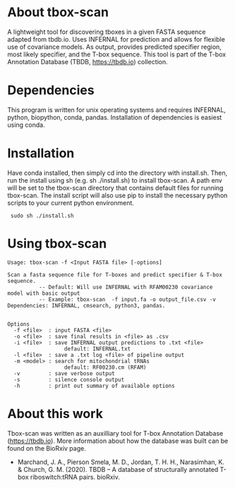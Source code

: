 

# About tbox-scan
A lightweight tool for discovering tboxes in a given FASTA sequence adapted from tbdb.io. Uses INFERNAL for prediction and allows for flexible use of covariance models. As output, provides predicted specifier region, most likely specifier, and the T-box sequence. This tool is part of the T-box Annotation Database (TBDB, https://tbdb.io) collection. 


# Dependencies 
This program is written for unix operating systems and requires INFERNAL, python, biopython, conda, pandas. Installation of dependencies is easiest using conda.

# Installation
Have conda installed, then simply cd into the directory with install.sh. Then, run the install using sh (e.g. sh ./install.sh) to install tbox-scan. A path env will be set to the tbox-scan directory that contains default files for running tbox-scan. The install script will also use pip to install the necessary python scripts to your current python environment. 

     sudo sh ./install.sh
     
# Using tbox-scan 
  
    Usage: tbox-scan -f <Input FASTA file> [-options]

    Scan a fasta sequence file for T-boxes and predict specifier & T-box sequence.
              -- Default: Will use INFERNAL with RFAM00230 covariance model with basic output
              -- Example: tbox-scan  -f input.fa -o output_file.csv -v
    Dependencies: INFERNAL, cmsearch, python3, pandas.


    Options
      -f <file>  : input FASTA <file>
      -o <file>  : save final results in <file> as .csv
      -i <file>  : save INFERNAL output predictions to .txt <file>
                      default: INFERNAL.txt
      -l <file>  : save a .txt log <file> of pipeline output
      -m <model> : search for mitochondrial tRNAs
                      default: RF00230.cm (RFAM)
      -v         : save verbose output
      -s         : silence console output
      -h         : print out summary of available options

# About this work 
Tbox-scan was written as an auxilliary tool for T-box Annotation Database (https://tbdb.io). More information about how the database was built can be found on the BioRxiv page. 

- Marchand, J. A., Pierson Smela, M. D., Jordan, T. H. H., Narasimhan, K. & Church, G. M. (2020). TBDB – A database of structurally annotated T-box riboswitch:tRNA pairs. bioRxiv.


